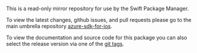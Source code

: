 This is a read-only mirror repository for use by the Swift Package Manager.

To view the latest changes, github issues, and pull requests please go to the main umbrella repository [azure-sdk-for-ios](https://github.com/Azure/azure-sdk-for-ios).

To view the documentation and source code for this package you can also select the release version via one of the [git tags](https://github.com/Azure/SwiftPM-AzureCommunicationChat/tags).
